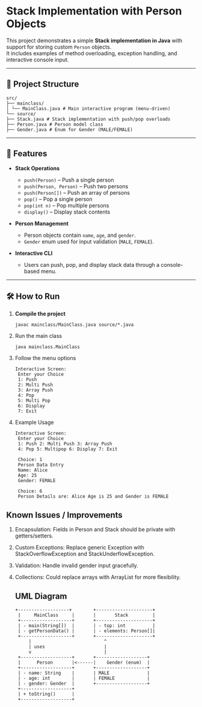 # Stack Implementation with Person Objects

This project demonstrates a simple **Stack implementation in Java** with support for storing custom `Person` objects.  
It includes examples of method overloading, exception handling, and interactive console input.

---

## 📂 Project Structure
```
src/
├── mainclass/
│ └── MainClass.java # Main interactive program (menu-driven)
└── source/
├── Stack.java # Stack implementation with push/pop overloads
├── Person.java # Person model class
├── Gender.java # Enum for Gender (MALE/FEMALE)
```
---

## 🚀 Features

- **Stack Operations**
  - `push(Person)` – Push a single person
  - `push(Person, Person)` – Push two persons
  - `push(Person[])` – Push an array of persons
  - `pop()` – Pop a single person
  - `pop(int n)` – Pop multiple persons
  - `display()` – Display stack contents

- **Person Management**
  - Person objects contain `name`, `age`, and `gender`.
  - `Gender` enum used for input validation (`MALE`, `FEMALE`).

- **Interactive CLI**
  - Users can push, pop, and display stack data through a console-based menu.

---

## 🛠️ How to Run

1. **Compile the project**
   ```
   javac mainclass/MainClass.java source/*.java
2. Run the main class
   ```
   java mainclass.MainClass
3. Follow the menu options
   ```
   Interactive Screen:
    Enter your Choice
    1: Push 
    2: Multi Push 
    3: Array Push 
    4: Pop 
    5: Multi Pop 
    6: Display 
    7: Exit
5. Example Usage
   ```
   Interactive Screen:
    Enter your Choice
    1: Push 2: Multi Push 3: Array Push
    4: Pop 5: Multipop 6: Display 7: Exit

    Choice: 1
    Person Data Entry
    Name: Alice
    Age: 25
    Gender: FEMALE

    Choice: 6
    Person Details are: Alice Age is 25 and Gender is FEMALE

## Known Issues / Improvements
1. Encapsulation: Fields in Person and Stack should be private with getters/setters.
2. Custom Exceptions: Replace generic Exception with StackOverflowException and StackUnderflowException.
3. Validation: Handle invalid gender input gracefully.
4. Collections: Could replace arrays with ArrayList<Person> for more flexibility.


   ## UML Diagram
   ```
   +-------------------+        +---------------------+
    |     MainClass     |       |       Stack         |
    +-------------------+       +---------------------+
    | - main(String[])  |       | - top: int          |
    | - getPersonData() |       | - elements: Person[]|
    +-------------------+       +---------------------+
        |                           ^
        | uses                      |
        v                           |
    +-------------------+       +-------------------+
    |      Person       |<------|    Gender (enum)  |
    +-------------------+       +-------------------+
    | - name: String    |       | MALE              |
    | - age: int        |       | FEMALE            |
    | - gender: Gender  |       +-------------------+
    +-------------------+
    | + toString()      |
    +-------------------+
```

